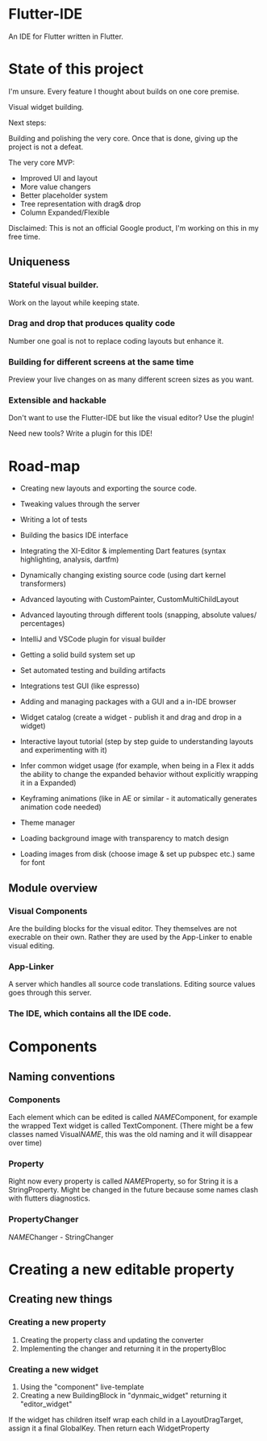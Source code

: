 # Flutter-IDE

An IDE for Flutter written in Flutter.


# State of this project

I'm unsure. Every feature I thought about builds on one core premise.

Visual widget building.

Next steps:

Building and polishing the very core. Once that is done, giving up the project is not a defeat.

The very core MVP:

- Improved UI and layout
- More value changers
- Better placeholder system
- Tree representation with drag& drop
- Column Expanded/Flexible




Disclaimed: This is not an official Google product, I'm working on this in my free time.

## Uniqueness

### Stateful visual builder.

Work on the layout while keeping state.

### Drag and drop that produces quality code

Number one goal is not to replace coding layouts but enhance it.

### Building for different screens at the same time

Preview your live changes on as many different screen sizes as you want.

### Extensible and hackable

Don't want to use the Flutter-IDE but like the visual editor? Use the plugin!

Need new tools? Write a plugin for this IDE!



# Road-map

- Creating new layouts and exporting the source code.

- Tweaking values through the server

- Writing a lot of tests

- Building the basics IDE interface

- Integrating the XI-Editor & implementing Dart features (syntax highlighting, 
analysis, dartfm)

- Dynamically changing existing source code (using dart kernel transformers)

- Advanced layouting with CustomPainter, CustomMultiChildLayout

- Advanced layouting through different tools (snapping, absolute values/ 
percentages)

- IntelliJ and VSCode plugin for visual builder

- Getting a solid build system set up

- Set automated testing and building artifacts 

- Integrations test GUI (like espresso)

- Adding and managing packages with a GUI and a in-IDE browser

- Widget catalog (create a widget - publish it and drag and drop in a widget)

- Interactive layout tutorial (step by step guide to understanding layouts
and experimenting with it)

- Infer common widget usage (for example, when being in a Flex it adds the ability to change the expanded behavior without
explicitly wrapping it in a Expanded)

- Keyframing animations (like in AE or similar - it automatically generates animation code needed)

- Theme manager

- Loading background image with transparency to match design

- Loading images from disk (choose image & set up pubspec etc.) same for font


## Module overview

### Visual Components

Are the building blocks for the visual editor. They themselves are not
execrable on their own. Rather they are used by the App-Linker to enable
visual editing.

### App-Linker

A server which handles all source code translations. Editing source values
goes through this server.

### The IDE, which contains all the IDE code.


# Components

## Naming conventions

### Components
Each element which can be edited is called $NAME$Component, for example the wrapped
Text widget is called TextComponent.
(There might be a few classes named Visual$NAME$, this was the old naming and it will disappear over time)

### Property

Right now every property is called $NAME$Property, so for String it is a StringProperty.
Might be changed in the future because some names clash with flutters diagnostics.

### PropertyChanger

$NAME$Changer - StringChanger

# Creating a new editable property

## Creating new things

### Creating a new property

1. Creating the property class and updating the converter
2. Implementing the changer and returning it in the propertyBloc


### Creating a new widget

1. Using the "component" live-template
2. Creating a new BuildingBlock in "dynmaic_widget" returning it "editor_widget"

If the widget has children itself wrap each child in a LayoutDragTarget, assign it a final GlobalKey. Then
return each WidgetProperty